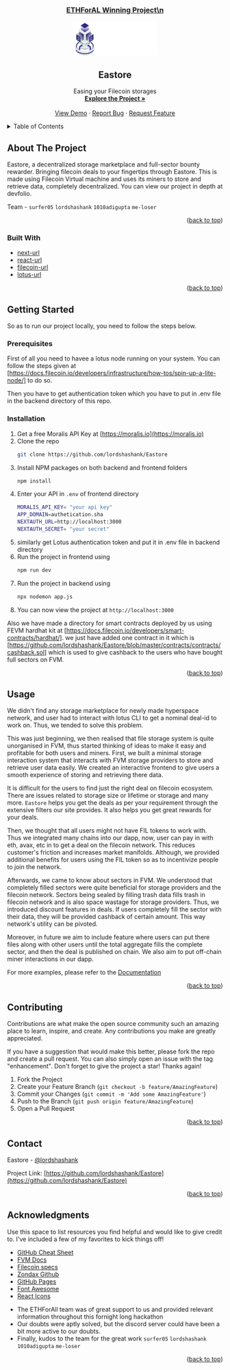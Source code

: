 <!--
*** Thanks for checking out the Best-README-Template. If you have a suggestion
*** that would make this better, please fork the repo and create a pull request
*** or simply open an issue with the tag "enhancement".
*** Don't forget to give the project a star!
*** Thanks again! Now go create something AMAZING! :D
-->

<!-- PROJECT SHIELDS -->
<!--
*** I'm using markdown "reference style" links for readability.
*** Reference links are enclosed in brackets [ ] instead of parentheses ( ).
*** See the bottom of this document for the declaration of the reference variables
*** for contributors-url, forks-url, etc. This is an optional, concise syntax you may use.
*** https://www.markdownguide.org/basic-syntax/#reference-style-links
-->

<!-- [![Contributors][contributors-shield]][contributors-url]
[![Forks][forks-shield]][forks-url]
[![Stargazers][stars-shield]][stars-url]
[![Issues][issues-shield]][issues-url]
[![MIT License][license-shield]][license-url]
[![LinkedIn][linkedin-shield]][linkedin-url] -->

<!-- PROJECT LOGO -->
<br />
<div align="center">
<h3> <u>ETHForAL Winning Project\n </u></h3>
  <a href="https://github.com/lordshashank/Eastore">
    <img src="./frontend/public/logo.png" alt="Logo" width="200" height="80">
  </a>

<h2 align="center">Eastore</h2>

  <p align="center">
   Easing your Filecoin storages
    <br />
    <a href="https://devfolio.co/projects/eastore-e336"><strong>Explore the Project »</strong></a>
    <br />
    <br />
    <!-- to edit -->
    <a href="https://youtu.be/63_99bHQNsg">View Demo</a> 
    ·
    <a href="https://github.com/lordshashank/Eastore/issues">Report Bug</a>
    ·
    <a href="https://github.com/lordshashank/Eastore/issues">Request Feature</a>
  </p>
</div>

<!-- TABLE OF CONTENTS -->
<details>
  <summary>Table of Contents</summary>
  <ol>
    <li>
      <a href="#about-the-project">About The Project</a>
      <ul>
        <li><a href="#built-with">Built With</a></li>
      </ul>
    </li>
<!--     <li> -->
<!--       <a href="#getting-started">Getting Started</a>
      <ul>
        <li><a href="#prerequisites">Prerequisites</a></li>
        <li><a href="#installation">Installation</a></li>
      </ul> -->
<!--     </li> -->
    <li><a href="#usage">Usage</a></li>
    <li><a href="#contributing">Contributing</a></li>
    <li><a href="#contact">Contact</a></li>
    <li><a href="#acknowledgments">Acknowledgments</a></li>
  </ol>
</details>

<!-- ABOUT THE PROJECT -->

## About The Project

Eastore, a decentralized storage marketplace and full-sector bounty rewarder. Bringing filecoin deals to your fingertips through Eastore. This is made using Filecoin Virtual machine and uses its miners to store and retrieve data, completely decentralized. You can view our project in depth at devfolio.

Team - `surfer05` `lordshashank` `1010adigupta` `me-loser`

<p align="right">(<a href="#readme-top">back to top</a>)</p>

### Built With

- [next-url]
- [react-url]
- [filecoin-url]
- [lotus-url]

<p align="right">(<a href="#readme-top">back to top</a>)</p>

<!-- GETTING STARTED -->

## Getting Started

So as to run our project locally, you need to follow the steps below.

### Prerequisites

First of all you need to havee a lotus node running on your system. You can follow the steps given at [https://docs.filecoin.io/developers/infrastructure/how-tos/spin-up-a-lite-node/] to do so.

Then you have to get authentication token which you have to put in .env file in the backend directory of this repo.

### Installation

1. Get a free Moralis API Key at [https://moralis.io](https://moralis.io)
2. Clone the repo
   ```sh
   git clone https://github.com/lordshashank/Eastore
   ```
3. Install NPM packages on both backend and frontend folders
   ```sh
   npm install
   ```
4. Enter your API in `.env` of frontend directory
   ```sh
   MORALIS_API_KEY= "your api key"
   APP_DOMAIN=authetication.sha
   NEXTAUTH_URL=http://localhost:3000
   NEXTAUTH_SECRET= "your secret"
   ```
5. similarly get Lotus authentication token and put it in .env file in backend directory
6. Run the project in frontend using
   ```sh
   npm run dev
   ```
7. Run the project in backend using
   ```sh
   npx nodemon app.js
   ```
8. You can now view the project at `http://localhost:3000`

Also we have made a directory for smart contracts deployed by us using FEVM hardhat kit at [https://docs.filecoin.io/developers/smart-contracts/hardhat/]. we just have added one contract in it which is [https://github.com/lordshashank/Eastore/blob/master/contracts/contracts/cashback.sol] which is used to give cashback to the users who have bought full sectors on FVM.

<p align="right">(<a href="#readme-top">back to top</a>)</p>

<!-- USAGE EXAMPLES -->

## Usage

We didn't find any storage marketplace for newly made hyperspace network, and user had to interact with lotus CLI to get a nominal deal-id to work on. Thus, we tended to solve this problem. <br/>

This was just beginning, we then realised that file storage system is quite unorganised in FVM, thus started thinking of ideas to make it easy and profitable for both users and miners. First, we built a minimal storage interaction system that interacts with FVM storage providers to store and retrieve user data easily. We created an interactive frontend to give users a smooth experience of storing and retrieving there data. <br/>

It is difficult for the users to find just the right deal on filecoin ecosystem. There are issues related to storage size or lifetime or storage and many more. `Eastore` helps you get the deals as per your requirement through the extensive filters our site provides. It also helps you get great rewards for your deals. <br/>

Then, we thought that all users might not have FIL tokens to work with. Thus we integrated many chains into our dapp, now, user can pay in with eth, avax, etc in to get a deal on the filecoin network. This reduces customer's friction and increases market manifolds. Although, we provided additional benefits for users using the FIL token so as to incentivize people to join the network. <br/>

Afterwards, we came to know about sectors in FVM. We understood that completely filled sectors were quite beneficial for storage providers and the filecoin network. Sectors being sealed by filling trash data fills trash in filecoin network and is also space wastage for storage providers. Thus, we introduced discount features in deals. If users completely fill the sector with their data, they will be provided cashback of certain amount. This way network's utility can be pivoted. <br/>

Moreover, in future we aim to include feature where users can put there files along with other users until the total aggregate fills the complete sector, and then the deal is published on chain. We also aim to put off-chain miner interactions in our dapp.

For more examples, please refer to the [Documentation](https://devfolio.co/projects/eastore-e336)

<p align="right">(<a href="#readme-top">back to top</a>)</p>

<!-- CONTRIBUTING -->

## Contributing

Contributions are what make the open source community such an amazing place to learn, inspire, and create. Any contributions you make are greatly appreciated.

If you have a suggestion that would make this better, please fork the repo and create a pull request. You can also simply open an issue with the tag "enhancement".
Don't forget to give the project a star! Thanks again!

1. Fork the Project
2. Create your Feature Branch (`git checkout -b feature/AmazingFeature`)
3. Commit your Changes (`git commit -m 'Add some AmazingFeature'`)
4. Push to the Branch (`git push origin feature/AmazingFeature`)
5. Open a Pull Request

<p align="right">(<a href="#readme-top">back to top</a>)</p>

<!-- CONTACT -->

## Contact

Eastore - [@lordshashank](https://twitter.com/urshashankt)

Project Link: [https://github.com/lordshashank/Eastore](https://github.com/lordshashank/Eastore)

<p align="right">(<a href="#readme-top">back to top</a>)</p>

<!-- ACKNOWLEDGMENTS -->

## Acknowledgments

Use this space to list resources you find helpful and would like to give credit to. I've included a few of my favorites to kick things off!

- [GitHub Cheat Sheet](https://github.com/filecoin-project/community/discussions/585)
- [FVM Docs](https://docs.filecoin.io/fvm/)
- [Filecoin specs](http://spec.filecoin.io/)
- [Zondax Github](https://github.com/Zondax/filecoin-solidity)
- [GitHub Pages](https://pages.github.com)
- [Font Awesome](https://fontawesome.com)
- [React Icons](https://react-icons.github.io/react-icons/search)

* []() The ETHForAll team was of great support to us and provided relevant information throughout this fornight long hackathon
* []() Our doubts were aptly solved, but the discord server could have been a bit more active to our doubts.
* []() Finally, kudos to the team for the great work `surfer05` `lordshashank` `1010adigupta` `me-loser`
<p align="right">(<a href="#readme-top">back to top</a>)</p>

<!-- MARKDOWN LINKS & IMAGES -->
<!-- https://www.markdownguide.org/basic-syntax/#reference-style-links -->

[next.js]: https://img.shields.io/badge/next.js-000000?style=for-the-badge&logo=nextdotjs&logoColor=white
[next-url]: https://nextjs.org/
[react.js]: https://img.shields.io/badge/React-20232A?style=for-the-badge&logo=react&logoColor=61DAFB
[react-url]: https://reactjs.org/
[filecoin-url]: https://filecoin.io/
[lotus-url]: https://lotus.filecoin.io/
